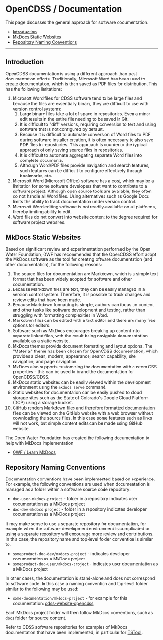 # OpenCDSS / Documentation #

This page discusses the general approach for software documentation.

* [Introduction](#introduction)
* [MkDocs Static Websites](#mkdocs-static-websites)
* [Repository Naming Conventions](#repository-naming-conventions)

-----

## Introduction ##

OpenCDSS documentation is using a different approach than past documentation efforts.
Traditionally, Microsoft Word has been used to create documentation, which is then saved as PDF files for distribution.
This has the following limitations:

1. Microsoft Word files for CDSS software tend to be large files and because the files are essentially binary,
they are difficult to use with version control systems:
	1. Large binary files take a lot of space in repositories.
	Even a minor edit results in the entire file needing to be saved in Git.
	2. It is difficult to "diff" versions, requiring conversion to text and using software that is not
	configured by default.
	3. Because it is difficult to automate conversion of Word files to PDF during software installer creation,
	it is often necessary to also save PDF files in repositories.
	This approach is counter to the typical approach of only saving source files in repositories.
	4. It is difficult to automate aggregating separate Word files into complete documents.
	5. Although Word/PDF files provide navigation and search features, such features can be difficult
	to configure effectively through bookmarks, etc.
2. Microsoft Word (Microsoft Office) software has a cost, which may be a limitation for some software developers that
want to contribute to a software project.
Although open source tools are available, they often do not handle all Word files.
Using alternatives such as Google Docs limits the ability to track documentation under version control.
3. Microsoft Word editing software is not readily-available on all platforms, thereby limiting ability to edit.
4. Word files do not convert into website content to the degree required for software project websites.

## MkDocs Static Websites ##

Based on significant review and experimentation performed by the Open Water Foundation,
OWF has recommended that the OpenCDSS effort adopt the MkDocs software as the tool for creating
oftware documentation (and other documentation), for the following reasons:

1. The source files for documentation are Markdown, which is a simple text format that has been widely
adopted for software and other documentation.
2. Because Markdown files are text, they can be easily managed in a version control system.
Therefore, it is possible to track changes and review edits that have been made.
3. Because Markdown formatting is simple, authors can focus on content and other tasks like software
development and testing, rather than struggling with formatting complexities in Word.
4. Markdown files can be edited with a text editor and there are many free options for editors.
5. Software such as MkDocs encourages breaking up content into separate linked files, with the
result being navigable documentation available as a static website.
6. MkDocs themes provide document formatting and layout options.
The "Material" theme has been chosen for OpenCDSS documentation, which provides a clean, modern, appearance;
search capability; site navigation; and page navigation.
7. MkDocs also supports customizing the documentation with custom CSS properties - this can be used
to brand the documentation for OpenCDSS/CDSS.
8. MkDocs static websites can be easily viewed within the development environment
using the `mkdocs serve` command.
9. Static websites for documentation can be easily pushed to cloud storage sites such as 
the State of Colorado's Google Cloud Platform (GCP) using a storage bucket.
10. GitHub renders Markdown files and therefore formatted documentation files can be viewed on the GitHub
website with a web browser without downloading the source files.
In this case some features such as links will not work, but simple content edits can be made using GitHub website.

The Open Water Foundation has created the following documentation to help with MkDocs implementation:

* [OWF / Learn MkDocs](http://learn.openwaterfoundation.org/owf-learn-mkdocs/)

## Repository Naming Conventions ##

Documentation conventions have been implemented based on experience.
For example, the following conventions are used when documentation is managed as a folder within
a software source code repository:

* `doc-user-mkdocs-project` - folder in a repository indicates user documentation as a MkDocs project
* `doc-dev-mkdocs-project` - folder in a repository indicates developer documentation as a MkDocs project

It may make sense to use a separate repository for documentation,
for example when the software development environment is complicated or using a separate repository will encourage
more review and contributions. In this case, the repository name and top-level folder convention is similar to:

* `someproduct-doc-dev/mkdocs-project` - indicates developer documentation as a MkDocs project
* `someproduct-doc-user/mkdocs-project` - indicates user documentation as a MkDocs project

In other cases, the documentation is stand-alone and does not correspond to software code.
In this case a naming convention and top-level folder similar to the following may be used:

* `some-documentation/mkdocs-project` - for example for this documentation:  [cdss-website-opencdss](https://github.com/OpenCDSS/cdss-website-opencdss)

Each MkDocs project folder will then follow MkDocs conventions, such as `docs` folder for source content.

Refer to CDSS software repositories for examples of MkDocs documentation that have been implemented,
in particular for [TSTool](https://github.com/OpenCDSS/cdss-app-tstool-doc-user/).
